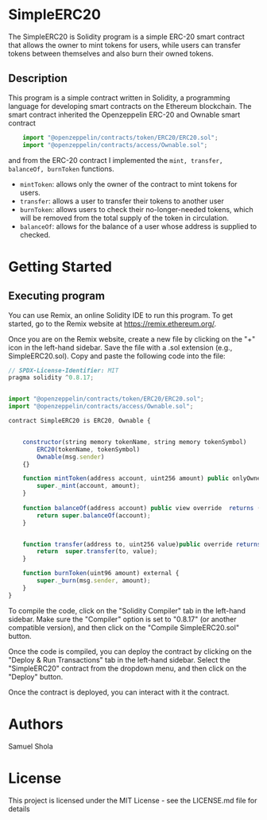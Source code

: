 
# SimpleERC20

The SimpleERC20 is Solidity program is a simple ERC-20 smart contract that allows the owner to mint tokens for users, while users can transfer tokens between themselves and also burn their owned tokens.

## Description

This program is a simple contract written in Solidity, a programming language for developing smart contracts on the Ethereum blockchain. The smart contract inherited the Openzeppelin ERC-20 and Ownable smart contract

``` javascript
    import "@openzeppelin/contracts/token/ERC20/ERC20.sol";
    import "@openzeppelin/contracts/access/Ownable.sol";
```

and from the ERC-20 contract I implemented the ```mint, transfer, balanceOf, burnToken``` functions.

- ```mintToken```: allows only the owner of the contract to mint tokens for users.
- ```transfer```: allows a user to transfer their tokens to another user
- ```burnToken```: allows users to check their no-longer-needed tokens, which will be removed from the total supply of the token in circulation.
- ```balanceOf```: allows for the balance of a user whose address is supplied to checked.

# Getting Started

## Executing program

You can use Remix, an online Solidity IDE to run this program. To get started, go to the Remix website at https://remix.ethereum.org/.

Once you are on the Remix website, create a new file by clicking on the "+" icon in the left-hand sidebar. Save the file with a .sol extension (e.g., SimpleERC20.sol). Copy and paste the following code into the file:

```javascript
// SPDX-License-Identifier: MIT
pragma solidity ^0.8.17;


import "@openzeppelin/contracts/token/ERC20/ERC20.sol";
import "@openzeppelin/contracts/access/Ownable.sol";

contract SimpleERC20 is ERC20, Ownable {


    constructor(string memory tokenName, string memory tokenSymbol)
        ERC20(tokenName, tokenSymbol)
        Ownable(msg.sender)
    {}

    function mintToken(address account, uint256 amount) public onlyOwner {
        super._mint(account, amount);
    }
    
    function balanceOf(address account) public view override  returns (uint256) {
        return super.balanceOf(account);
    }


    function transfer(address to, uint256 value)public override returns (bool) {
        return  super.transfer(to, value);
    }

    function burnToken(uint96 amount) external {
        super._burn(msg.sender, amount);
    }
}
```

To compile the code, click on the "Solidity Compiler" tab in the left-hand sidebar. Make sure the "Compiler" option is set to "0.8.17" (or another compatible version), and then click on the "Compile SimpleERC20.sol" button.

Once the code is compiled, you can deploy the contract by clicking on the "Deploy & Run Transactions" tab in the left-hand sidebar. Select the "SimpleERC20" contract from the dropdown menu, and then click on the "Deploy" button.

Once the contract is deployed, you can interact with it the contract.

# Authors

Samuel Shola

# License

This project is licensed under the MIT License - see the LICENSE.md file for details

